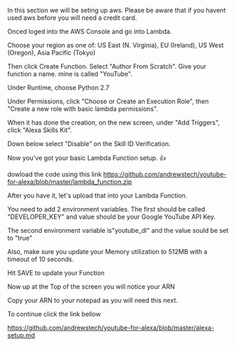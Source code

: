 In this section we will be seting up aws. Please be aware that if you havent used aws before you will need a credit card.

Onced loged into the AWS Console and go into Lambda.

Choose your region as one of: US East (N. Virginia), EU (Ireland), US West (Oregon), Asia Pacific (Tokyo)

Then click Create Function. Select "Author From Scratch". Give your function a name. mine is called "YouTube".

Under Runtime, choose Python 2.7

Under Permissions, click "Choose or Create an Execution Role", then "Create a new role with basic lambda permissions".

When it has done the creation, on the new screen, under "Add Triggers", click "Alexa Skills Kit".

Down below select "Disable" on the Skill ID Verification.

Now you've got your basic Lambda Function setup. 👍

dowload  the code using this link https://github.com/andrewstech/youtube-for-alexa/blob/master/lambda_function.zip

After you have it, let's upload that into your Lambda Function.

You need to add 2 environment variables. The first should be called "DEVELOPER_KEY" and value should be your Google YouTube API Key.

The second environment variable is"youtube_dl" and the value sould be set to "true"

Also, make sure you update your Memory utilization to 512MB with a timeout of 10 seconds.

Hit SAVE to update your Function

Now up at the Top of the screen you will notice your ARN

Copy your ARN to your notepad as you will need this next.

To continue click the link bellow

https://github.com/andrewstech/youtube-for-alexa/blob/master/alexa-setup.md


